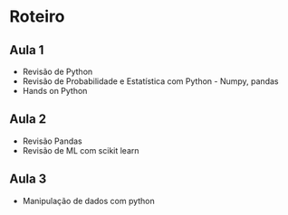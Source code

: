 # Roteiro

## Aula 1

- Revisão de Python
- Revisão de Probabilidade e Estatística com Python - Numpy, pandas
- Hands on Python 

## Aula 2

- Revisão Pandas 
- Revisão de ML com scikit learn

## Aula 3 

- Manipulação de dados com python